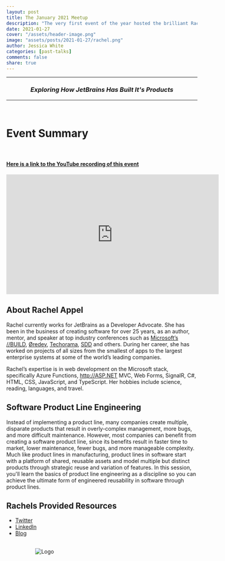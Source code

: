 ```yaml
---
layout: post
title: The January 2021 Meetup
description: "The very first event of the year hosted the brilliant Rachel Appel who walked us through Software Product Line Engineering with the decisions made by JetBrains around their products as a key example."
date: 2021-01-27
cover: "/assets/header-image.png"
image: "assets/posts/2021-01-27/rachel.png"
author: Jessica White
categories: [past-talks]
comments: false
share: true
---
```


----
<center>
<h3 class="quote"><i>Exploring How JetBrains Has Built It's Products</i></h3>
</center>

---
<br/>


# Event Summary



<br/>

#### [Here is a link to the YouTube recording of this event](https://www.youtube.com/watch?v=S7aI6JYLhkI)

<iframe width="560" height="315" src="https://www.youtube.com/embed/kJNW8tNuk4U" frameborder="0" allow="accelerometer; autoplay; clipboard-write; encrypted-media; gyroscope; picture-in-picture" allowfullscreen></iframe>

<br/>

## About Rachel Appel

Rachel currently works for JetBrains as a Developer Advocate. She has been in the business of creating software for over 25 years, as an author, mentor, and speaker at top industry conferences such as [Microsoft’s //BUILD](), [Øredev](), [Techorama](), [SDD]() and others. During her career, she has worked on projects of all sizes from the smallest of apps to the largest enterprise systems at some of the world’s leading companies.

Rachel’s expertise is in web development on the Microsoft stack, specifically Azure Functions, http://ASP.NET MVC, Web Forms, SignalR, C#, HTML, CSS, JavaScript, and TypeScript. Her hobbies include science, reading, languages, and travel.

## Software Product Line Engineering

Instead of implementing a product line, many companies create multiple, disparate products that result in overly-complex management, more bugs, and more difficult maintenance. However, most companies can benefit from creating a software product line, since its benefits result in faster time to market, lower maintenance, fewer bugs, and more manageable complexity. Much like product lines in manufacturing, product lines in software start with a platform of shared, reusable assets and model multiple but distinct products through strategic reuse and variation of features. In this session, you'll learn the basics of product line engineering as a discipline so you can achieve the ultimate form of engineered reusability in software through product lines.

## Rachels Provided Resources

- [Twitter](https://twitter.com/rachelappel)
- [LinkedIn](https://linkedin.com/in/rachelappel/)
- [Blog](https://rachelappel.com)

<br/>

<div style="text-align:center; width:20%; margin-left: 10%;" markdown="1">
<img src="{{site.baseurl}}/assets/logo.png" alt="Logo">
</div>
